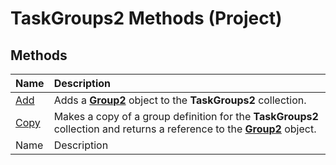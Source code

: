 
# TaskGroups2 Methods (Project)

## Methods



|**Name**|**Description**|
|:-----|:-----|
| [Add](2f7a39a4-527f-1355-f3d0-4d5e674bf00c.md)|Adds a  **[Group2](a7a61fa4-e752-006e-a47e-03987b04f01c.md)** object to the **TaskGroups2** collection.|
| [Copy](7afc3518-e5bb-52be-0a45-edb436381250.md)|Makes a copy of a group definition for the  **TaskGroups2** collection and returns a reference to the **[Group2](a7a61fa4-e752-006e-a47e-03987b04f01c.md)** object.|
|Name|Description|
